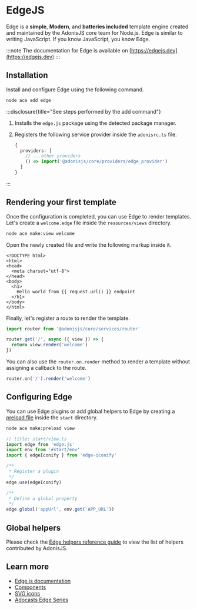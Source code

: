 # EdgeJS

Edge is a **simple**, **Modern**, and **batteries included** template engine created and maintained by the AdonisJS core team for Node.js. Edge is similar to writing JavaScript. If you know JavaScript, you know Edge.

:::note
The documentation for Edge is available on [https://edgejs.dev](https://edgejs.dev)
:::

## Installation

Install and configure Edge using the following command.

```sh
node ace add edge
```

:::disclosure{title="See steps performed by the add command"}

1. Installs the `edge.js` package using the detected package manager.

2. Registers the following service provider inside the `adonisrc.ts` file.

    ```ts
    {
      providers: [
        // ...other providers
        () => import('@adonisjs/core/providers/edge_provider')
      ]
    }
    ```

:::

## Rendering your first template

Once the configuration is completed, you can use Edge to render templates. Let's create a `welcome.edge` file inside the `resources/views` directory.

```sh
node ace make:view welcome
```

Open the newly created file and write the following markup inside it.

```edge
<!DOCTYPE html>
<html>
<head>
  <meta charset="utf-8">
</head>
<body>
  <h1>
    Hello world from {{ request.url() }} endpoint
  </h1>
</body>
</html>
```

Finally, let's register a route to render the template.

```ts
import router from '@adonisjs/core/services/router'

router.get('/', async ({ view }) => {
  return view.render('welcome')
})
```

You can also use the `router.on.render` method to render a template without assigning a callback to the route.

```ts
router.on('/').render('welcome')
```

## Configuring Edge
You can use Edge plugins or add global helpers to Edge by creating a [preload file](../concepts/rc_file.md#preloads) inside the `start` directory.

```sh
node ace make:preload view
```

```ts
// title: start/view.ts
import edge from 'edge.js'
import env from '#start/env'
import { edgeIconify } from 'edge-iconify'

/**
 * Register a plugin
 */
edge.use(edgeIconify)

/**
 * Define a global property
 */
edge.global('appUrl', env.get('APP_URL'))
```

## Global helpers

Please check the [Edge helpers reference guide](../api-references/edge.md) to view the list of helpers contributed by AdonisJS.

## Learn more

- [Edge.js documentation](https://edgejs.dev)
- [Components](https://edgejs.dev/docs/components)
- [SVG icons](https://edgejs.dev/docs/edge-iconify)
- [Adocasts Edge Series](https://adocasts.com/topics/edge)
